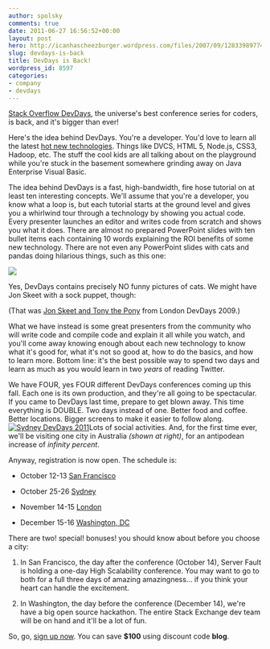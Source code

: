 ```yaml
---
author: spolsky
comments: true
date: 2011-06-27 16:56:52+00:00
layout: post
hero: http://icanhascheezburger.wordpress.com/files/2007/09/128339897745781250screwdisno.jpg
slug: devdays-is-back
title: DevDays is Back!
wordpress_id: 8597
categories:
- company
- devdays
---
```


[Stack Overflow DevDays](http://devdays.stackoverflow.com/), the universe's best conference series for coders, is back, and it's bigger than ever!

Here's the idea behind DevDays. You're a developer. You'd love to learn all the latest [hot new technologies](http://meta.stackoverflow.com/questions/88052/what-topics-would-you-like-to-learn-at-devdays-2011). Things like DVCS, HTML 5, Node.js, CSS3, Hadoop, etc. The stuff the cool kids are all talking about on the playground while you're stuck in the basement somewhere grinding away on Java Enterprise Visual Basic.

The idea behind DevDays is a fast, high-bandwidth, fire hose tutorial on at least ten interesting concepts. We'll assume that you're a developer, you know what a loop is, but each tutorial starts at the ground level and gives you a whirlwind tour through a technology by showing you actual code. Every presenter launches an editor and writes code from scratch and shows you what it does. There are almost no prepared PowerPoint slides with ten bullet items each containing 10 words explaining the ROI benefits of some new technology. There are not even any PowerPoint slides with cats and pandas doing hilarious things, such as this one:

[![](http://icanhascheezburger.wordpress.com/files/2007/09/128339897745781250screwdisno.jpg)](http://icanhascheezburger.com/2007/09/25/screw-dis-no-wants/?utm_source=embed&utm_medium=web&utm_campaign=sharewidget)

Yes, DevDays contains precisely NO funny pictures of cats. We might have Jon Skeet with a sock puppet, though:



(That was [Jon Skeet and Tony the Pony](http://vimeo.com/7403673) from London DevDays 2009.)

What we have instead is some great presenters from the community who will write code and compile code and explain it all while you watch, and you'll come away knowing enough about each new technology to know what it's good for, what it's not so good at, how to do the basics, and how to learn more. Bottom line: it's the best possible way to spend two days and learn as much as you would learn in two _years_ of reading Twitter.

We have FOUR, yes FOUR different DevDays conferences coming up this fall. Each one is its own production, and they're all going to be spectacular. If you came to DevDays last time, prepare to get blown away. This time everything is DOUBLE. Two days instead of one. Better food and coffee. Better locations. Bigger screens to make it easier to follow along. [![Sydney DevDays 2011](http://blog.stackoverflow.com/wp-content/uploads/DevDaysSydney2011.png)](http://devdays.stackoverflow.com/)Lots of social activities. And, for the first time ever, we'll be visiting one city in Australia _(shown at right)_, for an antipodean increase of _infinity percent_.

Anyway, registration is now open. The schedule is:





  * October 12-13 [San Francisco](http://devdays.stackoverflow.com/san-francisco/)


  * October 25-26 [Sydney](http://devdays.stackoverflow.com/sydney/)


  * November 14-15 [London](http://devdays.stackoverflow.com/london/)


  * December 15-16 [Washington, DC](http://devdays.stackoverflow.com/washington-dc/)



There are two! special! bonuses! you should know about before you choose a city:



  1. In San Francisco, the day after the conference (October 14), Server Fault is holding a one-day High Scalability conference. You may want to go to both for a full three days of amazing amazingness... if you think your heart can handle the excitement.


  2. In Washington, the day before the conference (December 14), we're have a big open source hackathon. The entire Stack Exchange dev team will be on hand and it'll be a lot of fun.



So, go, [sign up now](http://devdays.stackoverflow.com/). You can save **$100** using discount code **blog**.
